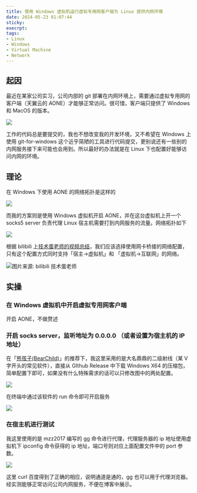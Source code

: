 ```yaml
---
title: 使用 Windows 虚拟机运行虚拟专用网客户端为 Linux 提供内网环境
date: 2024-05-23 01:07:44
sticky:
execrpt:
tags:
- Linux
- Windows
- Virtual Machine
- Network
---
```


## 起因

最近在某家公司实习，公司内部的 git 部署在内网环境上，需要通过虚拟专用网的客户端（天翼云的 AONE）才能够正常访问。很可惜，客户端只提供了 Windows 和 MacOS 的版本。

![](https://static.031130.xyz/uploads/2024/08/12/664e29866c1ab.webp)

工作的代码总是要提交的，我也不想改变我的开发环境，又不希望在 Windows 上使用 git-for-windows 这个近乎简陋的工具进行代码提交，更别说还有一些别的内网服务接下来可能也会用到。所以最好的办法就是在 Linux 下也配置好能够访问内网的环境。

## 理论

在 Windows 下使用 AONE 的网络拓扑是这样的

![](https://static.031130.xyz/uploads/2024/08/12/664e2b93de6f9.webp)

而我的方案则是使用 Windows 虚拟机开启 AONE，并在这台虚拟机上开一个 socks5 server 负责代理 Linux 宿主机需要打到内网服务的流量。网络拓扑如下

![](https://static.031130.xyz/uploads/2024/08/12/664e2e1b0da09.webp)

根据 bilibili 上[技术蛋老师的视频总结](https://www.bilibili.com/video/BV11M4y1J7zP/)，我们应该选择使用网卡桥接的网络配置，只有这个配置方式同时支持「宿主->虚拟机」和 「虚拟机->互联网」的网络。

![图片来源: bilibili 技术蛋老师](https://static.031130.xyz/uploads/2024/08/12/664e2fbb4a36b.webp)

## 实操

### 在 Windows 虚拟机中开启虚拟专用网客户端

开启 AONE，不做赘述

### 开启 socks server，监听地址为 0.0.0.0 （或者设置为宿主机的 IP 地址）

在「[熊孩子(BearChild)](https://imbearchild.cyou/)」的推荐下，我这里采用的是大名鼎鼎的二级射线（某 V 字开头的常见软件），直接从 GIthub Release 中下载 Windows X64 的压缩包，简单配置下即可，如果没有什么特殊需求的话可以只修改图中的两处配置。

![](https://static.031130.xyz/uploads/2024/08/12/664e328cd83b3.webp)

在终端中通过该软件的 run 命令即可开启服务

![](https://static.031130.xyz/uploads/2024/08/12/664e32e6c350a.webp)

### 在宿主机进行测试

我这里使用的是 mzz2017 编写的 gg 命令进行代理，代理服务器的 ip 地址使用虚拟机下 ipconfig 命令获得的 ip 地址，端口号则对应上面配置文件中的 port 参数。

![](https://static.031130.xyz/uploads/2024/08/12/664e33c3e8320.webp)

这里 curl 百度得到了正确的相应，说明通道是通的，gg 也可以用于代理浏览器。经实测能够正常访问公司内网服务，不便在博客中展示。
